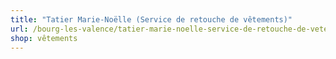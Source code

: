 ```yaml
---
title: "Tatier Marie-Noëlle (Service de retouche de vêtements)"
url: /bourg-les-valence/tatier-marie-noelle-service-de-retouche-de-vetements/
shop: vêtements
---
```

